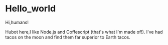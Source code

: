 # Hello_world

Hi,humans!

Hubot here,I like Node.js and Coffescript (that's what I'm made of!).
I've had tacos on the moon and find them far superior to Earth tacos.
